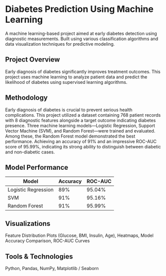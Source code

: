 # Diabetes Prediction Using Machine Learning
A machine learning-based project aimed at early diabetes detection using diagnostic measurements. Built using various classification algorithms and data visualization techniques for predictive modeling.
## Project Overview
Early diagnosis of diabetes significantly improves treatment outcomes. This project uses machine learning to analyze patient data and predict the likelihood of diabetes using supervised learning algorithms.
## Methodology 
Early diagnosis of diabetes is crucial to prevent serious health complications. This project utilized a dataset containing 768 patient records with 8 diagnostic features alongside a target outcome indicating diabetes presence. 
Three machine learning models—Logistic Regression, Support Vector Machine (SVM), and Random Forest—were trained and evaluated. Among these, the Random Forest model demonstrated the best performance.
Achieving an accuracy of 91% and an impressive ROC-AUC score of 95.99%, indicating its strong ability to distinguish between diabetic and non-diabetic cases.
## Model Performance
| Model               | Accuracy | ROC-AUC |
| ------------------- | -------- | ------- |
| Logistic Regression | 89%      | 95.04%  |
| SVM                 | 91%      | 95.16%  |
| Random Forest       | 91%      | 95.99%  |

## Visualizations
Feature Distribution Plots (Glucose, BMI, Insulin, Age),
Heatmaps,
Model Accuracy Comparison,
ROC-AUC Curves

## Tools & Technologies
Python,
Pandas, NumPy,
Matplotlib / Seaborn

